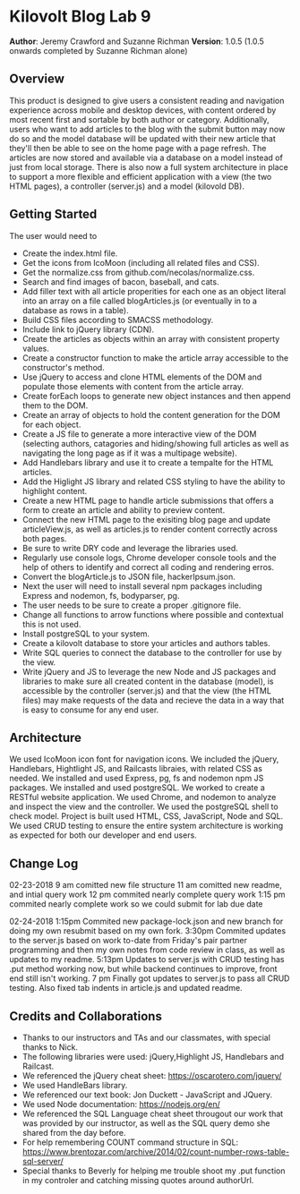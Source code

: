 # Kilovolt Blog Lab 9

**Author**: Jeremy Crawford and Suzanne Richman
**Version**: 1.0.5 (1.0.5 onwards completed by Suzanne Richman alone)

## Overview
This product is designed to give users a consistent reading and navigation experience across mobile and desktop devices, with content ordered by most recent first and sortable by both author or category. Additionally, users who want to add articles to the blog with the submit button may now do so and the model database will be updated with their new article that they'll then be able to see on the home page with a page refresh. The articles are now stored and available via a database on a model instead of just from local storage. There is also now a full system architecture in place to support a more flexible and efficient application with a view (the two HTML pages), a controller (server.js) and a model (kilovold DB).

## Getting Started

The user would need to
* Create the index.html file.
* Get the icons from IcoMoon (including all related files and CSS).
* Get the normalize.css from github.com/necolas/normalize.css.
* Search and find images of bacon, baseball, and cats.
* Add filler text with all article properities for each one as an object literal into an array on a file called blogArticles.js (or eventually in to a database as rows in a table).
* Build CSS files according to SMACSS methodology.
* Include link to jQuery library (CDN).
* Create the articles as objects within an array with consistent property values.
* Create a constructor function to make the article array accessible to the constructor's method.
* Use jQuery to access and clone HTML elements of the DOM and populate those elements with content from the article array.
* Create forEach loops to generate new object instances and then append them to the DOM.
* Create an array of objects to hold the content generation for the DOM for each object.
* Create a JS file to generate a more interactive view of the DOM (selecting authors, catagories and hiding/showing full articles as well as navigating the long page as if it was a multipage website).
* Add Handlebars library and use it to create a tempalte for the HTML articles.
* Add the Higlight JS library and related CSS styling to have the ability to highlight content.
* Create a new HTML page to handle article submissions that offers a form to create an article and ability to preview content.
* Connect the new HTML page to the exisiting blog page and update articleView.js, as well as articles.js to render content correctly across both pages.
* Be sure to write DRY code and leverage the libraries used.
* Regularly use console logs, Chrome developer console tools and the help of others to identify and correct all coding and rendering erros.
* Convert the blogArticle.js to JSON file, hackerIpsum.json.
* Next the user will need to install several npm packages including Express and nodemon, fs, bodyparser, pg. 
* The user needs to be sure to create a proper .gitignore file.
* Change all functions to arrow functions where possible and contextual this is not used.
* Install postgreSQL to your system.
* Create a kilovolt database to store your articles and authors tables. 
* Write SQL queries to connect the database to the controller for use by the view.
* Write jQuery and JS to leverage the new Node and JS packages and libraries to make sure all created content in the database (model), is accessible by the controller (server.js) and that the view (the HTML files) may make requests of the data and recieve the data in a way that is easy to consume for any end user. 

## Architecture

We used IcoMoon icon font for navigation icons. We included the jQuery, Handlebars, Hightlight JS, and Railcasts libraies, with related CSS as needed. We installed and used Express, pg, fs and nodemon npm JS packages. We installed and used postgreSQL. We worked to create a RESTful website application. We used Chrome, and nodemon to analyze and inspect the view and the controller. We used the postgreSQL shell to check model. Project is built used HTML, CSS, JavaScript, Node and SQL. We used CRUD testing to ensure the entire system architecture is working as expected for both our developer and end users.

## Change Log
02-23-2018
9 am comitted new file structure
11 am comitted new readme, and intial query work
12 pm commited nearly complete query work
1:15 pm commited nearly complete work so we could submit for lab due date

02-24-2018
1:15pm Commited new package-lock.json and new branch for doing my own resubmit based on my own fork.
3:30pm Commited updates to the server.js based on work to-date from Friday's pair partner programming and then my own notes from code review in class, as well as updates to my readme.
5:13pm Updates to server.js with CRUD testing has .put method working now, but while backend continues to improve, front end still isn't working. 
7 pm Finally got updates to server.js to pass all CRUD testing. Also fixed tab indents in article.js and updated readme. 


## Credits and Collaborations
* Thanks to our instructors and TAs and our classmates, with special thanks to Nick.
* The following libraries were used: jQuery,Highlight JS, Handlebars and Railcast.
* We referenced the jQuery cheat sheet: https://oscarotero.com/jquery/
* We used HandleBars library.
* We referenced our text book: Jon Duckett - JavaScript and JQuery.
* We used Node documentation: https://nodejs.org/en/
* We referenced the SQL Language cheat sheet througout our work that was provided by our instructor, as well as the SQL query demo she shared from the day before. 
* For help remembering COUNT command structure in SQL: https://www.brentozar.com/archive/2014/02/count-number-rows-table-sql-server/
* Special thanks to Beverly for helping me trouble shoot my .put function in my controler and catching missing quotes around authorUrl. 
    
